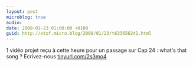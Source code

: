 ```yaml
---
layout: post
microblog: true
audio: 
date: 2008-01-23 01:00:00 +0100
guid: http://xtof.micro.blog/2008/01/23/t633656242.html
---
```

1 vidéo projet reçu à cette heure pour un passage sur Cap 24 :  what's that song ? Ecrivez-nous [tinyurl.com/2s3mo4](http://tinyurl.com/2s3mo4)
